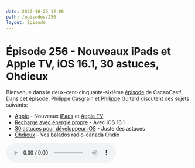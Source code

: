 ```yaml
---
date: 2022-10-25 12:00
path: /episodes/256
layout: Episode
---
```

# Épisode 256 - Nouveaux iPads et Apple TV, iOS 16.1, 30 astuces, Ohdieux
<p>Bienvenue dans le deux-cent-cinquante-sixi&egrave;me&nbsp;<a href="https://cacaocast.com/media/cacaocast_256.mp3" title="CacaoCast Episode 256">épisode</a> de CacaoCast! Dans cet épisode, <a href="http://www.twitter.com/philippec" title="Philippe Casgrain sur Twitter">Philippe Casgrain</a> et <a href="http://www.twitter.com/cacaocast" title="Philippe Guitard sur Twitter">Philippe Guitard</a> discutent des sujets suivants:</p>
<ul>
<li><a href="https://www.apple.com/ca/fr/ipad-10.9/" title="Apple">Apple</a> - Nouveaux <a href="https://www.apple.com/ca/fr/ipad-pro/" title="iPads">iPads</a> et <a href="https://www.apple.com/ca/fr/apple-tv-4k/" title="Apple TV">Apple TV</a></li>
<li><a href="https://support.apple.com/en-us/HT213323" title="Recharge avec énergie propre">Recharge avec énergie propre</a> - Avec iOS 16.1</li>
<li><a href="https://www.fadel.io/blog/posts/30-tips-to-make-you-a-better-ios-developer/" title="30 astuces pour développeur iOS">30 astuces pour développeur iOS</a> - Juste des astuces</li>
<li><a href="https://ohdieux.ligature.ca" title="Ohdieux">Ohdieux</a> - Vos balados radio-canada Ohdio</li>
</ul>
<p><audio controls><source src="https://cacaocast.com/media/cacaocast_256.mp3" type="audio/mpeg"><source src="https://cacaocast.com/media/cacaocast_256.mp3" type="audio/mp4">Votre navigateur ne supporte pas l'élément audio / Your browser does not support the audio element.</audio></p>
